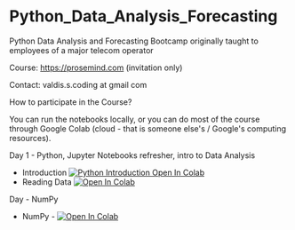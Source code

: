 # Python_Data_Analysis_Forecasting
Python Data Analysis and Forecasting Bootcamp originally taught to employees of a major telecom operator

Course: https://prosemind.com (invitation only)

Contact: valdis.s.coding at gmail com

How to participate in the Course?

You can run the notebooks locally, or you can do most of the course through Google Colab (cloud - that is someone else's / Google's computing resources).

Day 1 - Python, Jupyter Notebooks refresher, intro to Data Analysis
* Introduction [![Python Introduction Open In Colab](https://colab.research.google.com/assets/colab-badge.svg)](https://colab.research.google.com/github/ValRCS/Python_Data_Analysis_Forecasting/blob/main/notebooks/Python_Introduction.ipynb)
* Reading Data
 [![Open In Colab](https://colab.research.google.com/assets/colab-badge.svg)](https://colab.research.google.com/github/ValRCS/Python_Data_Analysis_Forecasting/blob/main/notebooks/Reading_Data.ipynb)

Day - NumPy
* NumPy -  [![Open In Colab](https://colab.research.google.com/assets/colab-badge.svg)](https://colab.research.google.com/github/ValRCS/Python_Data_Analysis_Forecasting/blob/main/notebooks/numpy/Python_NumPy.ipynb#scrollTo=KVQ_ZqGILUF0)
